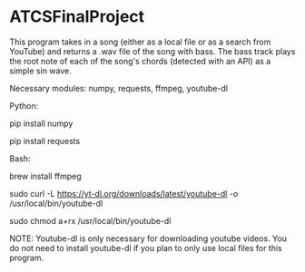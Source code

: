 # ATCSFinalProject

This program takes in a song (either as a local file or as a search from YouTube) and returns a .wav file of the song with bass. The bass track plays the root note of each of the song's chords (detected with an API) as a simple sin wave.

Necessary modules: numpy, requests, ffmpeg, youtube-dl

Python:

pip install numpy

pip install requests

Bash:

brew install ffmpeg

sudo curl -L https://yt-dl.org/downloads/latest/youtube-dl -o /usr/local/bin/youtube-dl

sudo chmod a+rx /usr/local/bin/youtube-dl

NOTE: Youtube-dl is only necessary for downloading youtube videos. You do not need to install youtube-dl if you plan to only use local files for this program.
